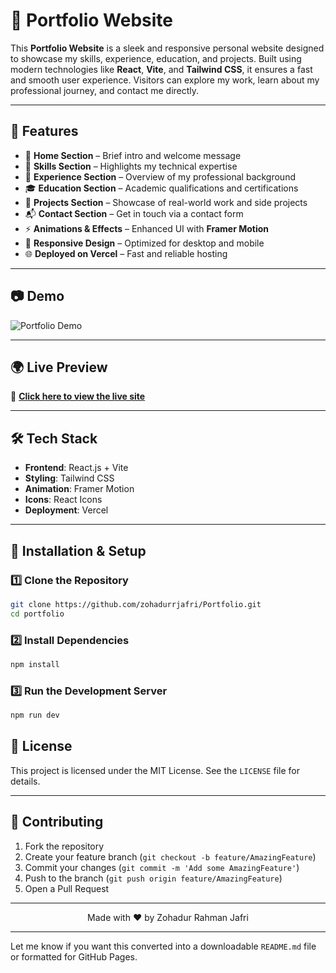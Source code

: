 # 💼 Portfolio Website

This **Portfolio Website** is a sleek and responsive personal website designed to showcase my skills, experience, education, and projects. Built using modern technologies like **React**, **Vite**, and **Tailwind CSS**, it ensures a fast and smooth user experience. Visitors can explore my work, learn about my professional journey, and contact me directly.

---

## 🌟 Features

* 👋 **Home Section** – Brief intro and welcome message
* 🧠 **Skills Section** – Highlights my technical expertise
* 💼 **Experience Section** – Overview of my professional background
* 🎓 **Education Section** – Academic qualifications and certifications
* 🚀 **Projects Section** – Showcase of real-world work and side projects
* 📬 **Contact Section** – Get in touch via a contact form
* ⚡ **Animations & Effects** – Enhanced UI with **Framer Motion**
* 🎨 **Responsive Design** – Optimized for desktop and mobile
* 🌐 **Deployed on Vercel** – Fast and reliable hosting

---

## 📷 Demo

![Portfolio Demo](https://i.postimg.cc/FKLmZBmG/Capture.png)

---

## 🌍 Live Preview

🚀 **[Click here to view the live site](https://portfolio-beta-green-32.vercel.app/)**


---

## 🛠 Tech Stack

* **Frontend**: React.js + Vite
* **Styling**: Tailwind CSS
* **Animation**: Framer Motion
* **Icons**: React Icons
* **Deployment**: Vercel

---

## 🚀 Installation & Setup

### 1️⃣ Clone the Repository

```bash
git clone https://github.com/zohadurrjafri/Portfolio.git
cd portfolio
```

### 2️⃣ Install Dependencies

```bash
npm install
```

### 3️⃣ Run the Development Server

```bash
npm run dev
```

## 📝 License

This project is licensed under the MIT License. See the `LICENSE` file for details.

---

## 🤝 Contributing

1. Fork the repository
2. Create your feature branch (`git checkout -b feature/AmazingFeature`)
3. Commit your changes (`git commit -m 'Add some AmazingFeature'`)
4. Push to the branch (`git push origin feature/AmazingFeature`)
5. Open a Pull Request

---

<div align="center">Made with ❤ by Zohadur Rahman Jafri</div>

---

Let me know if you want this converted into a downloadable `README.md` file or formatted for GitHub Pages.

